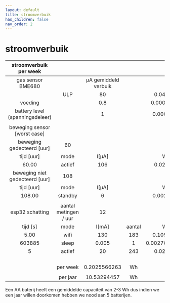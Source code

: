 ```yaml
---
layout: default
title: stroomverbuik
has_children: false
nav_order: 2
---
```


# stroomverbuik
|      stroomverbuik per week     	|                       	|                       	|        	|               	|
|:-------------------------------:	|:---------------------:	|:---------------------:	|:------:	|:-------------:	|
| gas sensor BME680               	|                       	| µA gemiddeld verbuik  	|        	|               	|
|                                 	| ULP                   	|                    80 	|        	|      0.044352 	|
| voeding                         	|                       	|                   0.8 	|        	|    0.00044352 	|
| battery level (spanningsdeleer) 	|                       	|                     1 	|        	|     0.0005544 	|
|                                 	|                       	|                       	|        	|               	|
| beweging sensor [worst case]    	|                       	|                       	|        	|               	|
| beweging gedecteerd [uur]       	|                    60 	|                       	|        	|               	|
| tijd [uur]                      	| mode                  	| I[µA]                 	|        	| Wh            	|
|                           60.00 	| actief                	|                   106 	|        	|      0.020988 	|
| beweging niet gedecteerd [uur]  	|                   108 	|                       	|        	|               	|
| tijd [uur]                      	| mode                  	| I[µA]                 	|        	| Wh            	|
|                          108.00 	| standby               	|                     6 	|        	|     0.0021384 	|
|                                 	|                       	|                       	|        	|               	|
| esp32 schatting                 	| aantal metingen / uur 	|                    12 	|        	|               	|
| tijd [s]                        	| mode                  	| I[mA]                 	| aantal 	| Wh            	|
|                            5.00 	| wifi                  	|                   130 	|    183 	|     0.1090375 	|
|                          603885 	| sleep                 	|                 0.005 	|      1 	| 0.00276780625 	|
|                               5 	| actief                	|                    20 	|    243 	|      0.022275 	|
|                                 	|                       	|                       	|        	|               	|
|                                 	|                       	|                       	|        	|               	|
|                                 	|                       	|                       	|        	|               	|
|                                 	|                       	|                       	|        	|               	|
|                                 	| per week              	|          0.2025566263 	| Wh     	|               	|
|                                 	|                       	|                       	|        	|               	|
|                                 	| per jaar              	|           10.53294457 	| Wh     	|               	|

Een AA baterij heeft een gemiddelde capaciteit van 2-3 Wh dus indien we een jaar willen doorkomen hebben we nood aan 5 batterijen.
